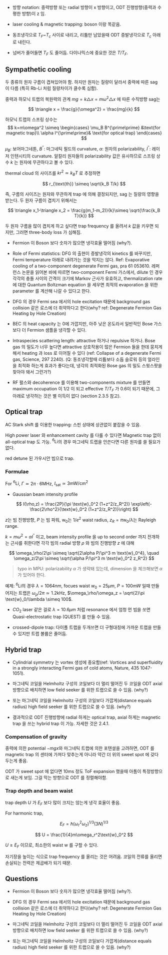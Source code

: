 
* 방향 notation: 중력방향 또는 radial 방향이 x 방향이고, ODT 진행방향(중력과 수평한 방향)이 z 임.

* laser cooling & magnetic trapping: boson 이랑 똑같음.

* 동조냉각으로 $T_F$~$T_c$ 사이로 내리고, 리튬만 남았을때 ODT 증발냉각으로 $T_c$ 아래로 내린다.

* 넘버가 줄어들면 $T_F$ 도 줄어듬. 다이나믹스에 중요한 것은 $T/T_F$.

## Sympathetic cooling

두 종류의 원자 구름이 겹쳐있어야 함. 하지만 원자는 질량이 달라서 중력에 따른 sag 이 다름 (특히 Rb-Li 처럼 질량차이가 클수록 심함).

중력과 하모닉 트랩의 복원력의 관계 $mg = k\triangle x = m\omega^2 \triangle x$ 에 따른 수직방향 sag는

$$
\triangle x = \frac{g}{\omega^2} = \frac{mg}{k}
$$

하모닉 트랩의 스프링 상수는 
$$
k=m\omega^2 \simeq  
\begin{cases} 
 \mu_B B^{\prime\prime} &\text{for magnetic trap}\\
\alpha I^{\prime\prime}& \text{for optical trap}
\end{cases}
$$ 

$\mu_B$: 보어마그네톤, $B^{\prime\prime}$: 마그네틱 필드의 curvature, $\alpha$: 원자의 polarizability, $I^{\prime\prime}$: 레이저 인텐시티의 curvature. 알칼리 원자들의 polarizability 값은 유사하므로 스프링 상수 $k$ 는 원자에 무관하다고 볼 수 있다.
 
thermal cloud 의 사이즈를 $k r^2 \simeq k_B T$ 로 추정하면

$$
r_{\text{th}} \simeq \sqrt{k_B T/k}
$$

즉, 구름의 사이즈는 원자와 무관하게 trap 에 의해 결정되지만, sag 는 질량의 영향을 받는다. 두 원자 구름이 겹치기 위해서는

$$
\triangle x_1-\triangle x_2 = \frac{g(m_1-m_2)}{k}\simeq \sqrt{\frac{k_B T}{k}}
$$

두 원자 구름을 많이 겹치게 하고 싶다면 trap frequency 를 올려서 $k$ 값을 키우면 되지만, 그러면 three-body loss 가 심해짐.

* Fermion 이 Boson 보다 숫자가 많으면 냉각효율 떨어짐 (why?).

* Role of Fermi statistics: DFG 의 출현이 증발냉각의 kinetics 를 바꾸지만, Fermi temperature 아래로 내려가는 것을 막지는 않다. Ref: Evaporative cooling of a two-component degenerate Fermi gas, pra 61 053610. 레퍼런스 논문을 읽어본 바에 따르면 two-component Fermi 가스에서, dilute 인 경우 각각의 충돌 사이의 간격이 크기에 Markov 근사가 유효하고, thermalization rate 에 대한 Quantum Boltzman equation 을 세우면 최적의 evaporation 을 위한 parameter 를 계산해 나갈 수 있다고 한다. 

* DFG 의 경우 Fermi sea 에서의 hole excitation 때문에 background gas collision 같은 로스에 더 취약하다고 한다(why? ref: Degenerate Fermion Gas Heating by Hole Creation)

* BEC 의 heat capacity 는 0에 가깝지만, 아주 낮은 온도라서 일반적인 Bose 가스보다 더 Fermion 샘플을 냉각할 수 있다.

* Intraspecies scattering length: attractive 하거나 repulsive 하거나. Bose gas 의 밀도가 너무 높다면 attractive 상호작용이 많은 Fermion 들을 한데 뭉치게 해서 heating 과 loss 로 이어질 수 있다 (ref: Collapse of a degenerate Fermi gas, Science, 297 2240). (Q: 동조냉각할때 리튬보다 소듐 슬로워 등의 얼라인을 최적화 하는게 효과가 좋다는데, 냉각의 최적화된 Bose gas 의 밀도 스윗스팟을 찾아야 돼서 그런가?)

* RF 펄스와 decoherence 를 이용해 two-components mixture 를 만들면 maximum occupation 이 1/2 이 되고 effective $T/T_F$ 가 0.6이 되기 때문에, 그 아래로 냉각하는 것은 별 이득이 없다 (section 2.3.5 참고).

## Optical trap

AC Stark shift 를 이용한 trapping: 스핀 상태에 상관없이 붙잡을 수 있음.

High power laser 와 enhancement cavity 를 다룰 수 있다면 Magnetic trap 없이 all-optical trap 도 가능. $^6\text{Li}$의 경우 마그네틱 트랩을 안쓴다면 다른 원자를 쓸 필요가 없다.

red detune 된 가우시안 빔으로 trap.

### Formulae

For $^6\text{Li}$, $\Gamma \simeq 2\pi \cdot 6\text{MHz}$, $I_{\text{sat}} \simeq 3\text{mW/cm}^2$

* Gaussian beam intensity profile

$$
I(\rho,z) = \frac{2P}{\pi \text{w}_0^2 (1+z^2/z_R^2)} \exp\left(-\frac{2\rho^2}{\text{w}_0^2 (1+z^2/z_R^2)}\right)
$$

$z$는 빔 진행방향, $P$ 는 빔 파워, $\text{w}_0$는 $1/e^2$ waist radius, $z_R=\pi \text{w}_0/\lambda$는 Rayleigh range.

$k=m\omega^2 = \alpha I^{\prime\prime}$ 이고, beam intensity profile 을 up to second order 까지 전개하는 근사를 취한다면 각각 빔의 radial 방향 $\rho$ 와 빔의 진행방향 $z$ 에 대해

$$
\omega_\rho/2\pi \simeq \sqrt{2\alpha P/\pi^3 m \text{w}_0^4}, \quad \omega_z/2\pi \simeq \sqrt{\alpha P/\pi^3 m \text{w}_0^2 z_R^2}
$$

> typo in MPU: polarizability $\alpha$ 가 생략돼 있는데, dimension 을 체크해보면 $\alpha$ 가 있어야 한다.

예제: $^6\text{Li}$의 경우 $\lambda=1064nm$, focues waist $w_0=25\mu m$, $P=100mW$ 일때 만들어지는 트랩은 $\omega_\rho /2\pi \simeq 1.2\text{kHz}$, $\omega_\rho/\omega_z = \sqrt{2}\pi \text{w}_0/\lambda \simeq 100$.

* $CO_2$ laser 같은 걸로 $\lambda=10.6\mu m$ 처럼 resonance 에서 엄청 먼 빔을 쏘면 Quasi-electrostatic trap (QUEST) 를 만들 수 있음.

* crossed-dipole trap: 다이폴 트랩을 두개쓰면 더 구형대칭에 가까운 트랩을 만들 수 있지만 트랩 볼륨은 줄어듬.

## Hybrid trap

* Cylindrial symmetry 는 vortex 생성에 중요함(ref: Vortices and superfluidity in a strongly interacting Fermi gas of cold atoms, Nature, 435 1047-1051).

* 마그네틱 코일을 Helmholtz 구성의 코일보다 더 멀리 떨어진 두 코일을 ODT axial 방향으로 배치하면 low field seeker 를 위한 트랩으로 쓸 수 있음. (why?)

* 또는 마그네틱 코일을 Helmholtz 구성의 코일보다 가깝게(distance equals radius) high field seeker 를 위한 트랩으로 쓸 수 있음. (why?)

* 결과적으로 ODT 진행방향에 radial 하게는 optical trap, axial 하게는 magnetic trap 을 쓰는 hybrid trap 이 가능. 자세한 것은 2.4.1.

### Compensation of gravity

중력에 의한 potential $-mgx$와 마그네틱 트랩에 의한 포텐셜을 고려하면, ODT 를 magnetic trap 의 센터에 가져다 맞추는게 아니라 약간 더 위의 sweet spot 에 갖다 두는게 좋음. 

ODT 가 sweet spot 에 없다면 10ms 정도 ToF expansion 했을때 아톰이 특정방향으로 새는게 보임. 그걸 막는 방향으로 ODT 를 정렬해야함.

### Trap depth and beam waist

trap depth $U$ 가 $E_F$ 보다 많이 크지는 않는게 냉각 효율이 좋음.

For harmonic trap,

$$
E_F = \hbar(\omega_r^2\omega_z)^{1/3}(3N)^{1/3}
$$

$$
U = \frac{1}{4}m\omega_r^2\text{w}_0^2
$$

$U\ge E_F$ 이므로, 최소한의 waist $\text{w}$ 를 구할 수 있다.

자기장을 높이는 식으로 trap frequency 를 올리는 것은 어려움. 코일의 전류를 올리면 손실되는 전력은 제곱배가 되기 때문.

## Questions

* Fermion 이 Boson 보다 숫자가 많으면 냉각효율 떨어짐 (why?).

* DFG 의 경우 Fermi sea 에서의 hole excitation 때문에 background gas collision 같은 로스에 더 취약하다고 한다(why? ref: Degenerate Fermion Gas Heating by Hole Creation)

* 마그네틱 코일을 Helmholtz 구성의 코일보다 더 멀리 떨어진 두 코일을 ODT axial 방향으로 배치하면 low field seeker 를 위한 트랩으로 쓸 수 있음. (why?)

* 또는 마그네틱 코일을 Helmholtz 구성의 코일보다 가깝게(distance equals radius) high field seeker 를 위한 트랩으로 쓸 수 있음. (why?)
